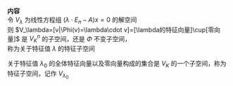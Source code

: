 **内容**  
令 $V_\lambda$ 为线性方程组 $(\lambda\cdot E_n-A)x=0$ 的解空间  
则 $V_\lambda=[v|\Phi(v)=\lambda\cdot v]=[\lambda的特征向量]\cup[零向量]$ 是 $V_K^n$ 的子空间，还是 $\Phi$ 不变子空间，  
称为关于特征值 $\lambda$ 的特征子空间  
  
关于特征值 $\lambda_0$ 的全体特征向量以及零向量构成的集合是 $V_K$ 的一个子空间，称为特征子空间，记作 $V_{\lambda_0}$  
